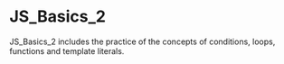 # JS_Basics_2
JS_Basics_2 includes the practice of the concepts of conditions, loops, functions and template literals.
